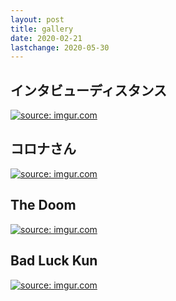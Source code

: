```yaml
---
layout: post
title: gallery
date: 2020-02-21
lastchange: 2020-05-30
---
```


<!--2020-05-16-->
<div class="container padding-128px">
    <h2>インタビューディスタンス</h2> 
    <a href="https://imgur.com/TeK4V4L"><img class="img-fluid" src="https://i.imgur.com/TeK4V4L.png" title="source: imgur.com" /></a>
</div>
<!--2020-05-10-->
<div class="container padding-128px">
    <h2>コロナさん</h2> 
    <a href="https://imgur.com/Rbqbyg8"><img class="img-fluid" src="https://i.imgur.com/Rbqbyg8.png" title="source: imgur.com" /></a>
</div>
<!--2020-04-06-->
<div class="container padding-128px">
    <h2>The Doom</h2> 
    <a href="https://imgur.com/4CvS5jy"><img class="img-fluid" src="https://i.imgur.com/MJCe2s4.png" title="source: imgur.com" /></a>
</div>
<!--2020-02-21-->
<div class="container padding-128px">
    <h2>Bad Luck Kun</h2> 
    <a href="https://imgur.com/4CvS5jy"><img class="img-fluid" src="https://i.imgur.com/4CvS5jy.jpg" title="source: imgur.com" /></a>
</div>